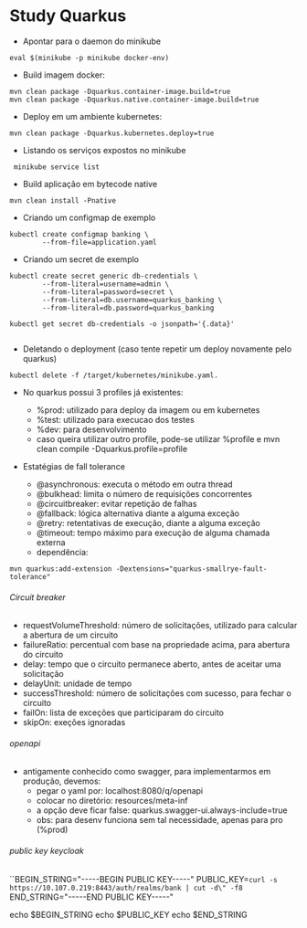 # Study Quarkus
- Apontar para o daemon do minikube
```
eval $(minikube -p minikube docker-env)
```
- Build imagem docker:
```
mvn clean package -Dquarkus.container-image.build=true
mvn clean package -Dquarkus.native.container-image.build=true
```
- Deploy em um ambiente kubernetes:
```
mvn clean package -Dquarkus.kubernetes.deploy=true
```
- Listando os serviços expostos no minikube
```
 minikube service list
```
- Build aplicação em bytecode native
```
mvn clean install -Pnative
```
- Criando um configmap de exemplo
```
kubectl create configmap banking \
        --from-file=application.yaml
```
- Criando um secret de exemplo
```
kubectl create secret generic db-credentials \
        --from-literal=username=admin \
        --from-literal=password=secret \
        --from-literal=db.username=quarkus_banking \
        --from-literal=db.password=quarkus_banking
        
kubectl get secret db-credentials -o jsonpath='{.data}'
        
```
- Deletando o deployment (caso tente repetir um deploy novamente pelo quarkus)
```
kubectl delete -f /target/kubernetes/minikube.yaml.
```

- No quarkus possui 3 profiles já existentes:
  - %prod: utilizado para deploy da imagem ou em kubernetes
  - %test: utilizado para execucao dos testes
  - %dev: para desenvolvimento
  - caso queira utilizar outro profile, pode-se utilizar %profile e mvn clean compile -Dquarkus.profile=profile  

- Estatégias de fall tolerance
  - @asynchronous: executa o método em outra thread
  - @bulkhead: limita o número de requisições concorrentes
  - @circuitbreaker: evitar repetição de falhas
  - @fallback: lógica alternativa diante a alguma exceção
  - @retry: retentativas de execução, diante a alguma exceção
  - @timeout: tempo máximo para execução de alguma chamada externa
  - dependência:
```
mvn quarkus:add-extension -Dextensions="quarkus-smallrye-fault-tolerance"
```

###### Circuit breaker
- requestVolumeThreshold: número de solicitações, utilizado para calcular a abertura de um circuito
- failureRatio: percentual com base na propriedade acima, para abertura do circuito
- delay: tempo que o circuito permanece aberto, antes de aceitar uma solicitação
- delayUnit: unidade de tempo
- successThreshold: número de solicitações com sucesso, para fechar o circuito
- failOn: lista de exceções que participaram do circuito
- skipOn: exeções ignoradas

###### openapi
- antigamente conhecido como swagger, para implementarmos em produção, devemos:
  - pegar o yaml por: localhost:8080/q/openapi
  - colocar no diretório: resources/meta-inf
  - a opção deve ficar false: quarkus.swagger-ui.always-include=true
  - obs: para desenv funciona sem tal necessidade, apenas para pro (%prod)

###### public key keycloak
``BEGIN_STRING="-----BEGIN PUBLIC KEY-----"
PUBLIC_KEY=`curl -s https://10.107.0.219:8443/auth/realms/bank | cut -d\" -f8`
END_STRING="-----END PUBLIC KEY-----"

echo $BEGIN_STRING
echo $PUBLIC_KEY
echo $END_STRING
```

